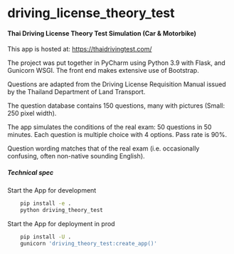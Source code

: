 # driving_license_theory_test

#### Thai Driving License Theory Test Simulation (Car & Motorbike)

This app is hosted at: https://thaidrivingtest.com/

The project was put together in PyCharm using Python 3.9 with Flask, and Gunicorn WSGI. The front end makes extensive use of Bootstrap. 

Questions are adapted from the Driving License Requisition Manual issued by the Thailand Department of Land Transport.

The question database contains 150 questions, many with pictures (Small: 250 pixel width).

The app simulates the conditions of the real exam: 50 questions in 50 minutes. Each question is multiple choice with 4 options. Pass rate is 90%.

Question wording matches that of the real exam (i.e. occasionally confusing, often non-native sounding English).

##### Technical spec 

Start the App for development

```bash
    pip install -e .
    python driving_theory_test
```

Start the App for deployment in prod
```bash
    pip install -U .
    gunicorn 'driving_theory_test:create_app()'
```